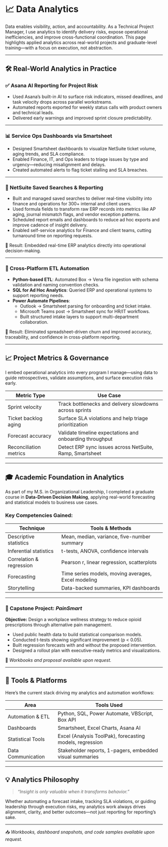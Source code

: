 # 📈 Data Analytics

Data enables visibility, action, and accountability. As a Technical Project Manager, I use analytics to identify delivery risks, expose operational inefficiencies, and improve cross-functional coordination. This page highlights applied analytics across real-world projects and graduate-level training—with a focus on execution, not abstraction.

---

## 🛠 Real-World Analytics in Practice

### ✅ Asana AI Reporting for Project Risk

- Used Asana’s built-in AI to surface risk indicators, missed deadlines, and task velocity drops across parallel workstreams.
- Automated reports exported for weekly status calls with product owners and technical leads.
- Delivered early warnings and improved sprint closure predictability.

---

### 📊 Service Ops Dashboards via Smartsheet

- Designed Smartsheet dashboards to visualize NetSuite ticket volume, aging trends, and SLA compliance.
- Enabled Finance, IT, and Ops leaders to triage issues by type and urgency—reducing misalignment and delays.
- Created automated alerts to flag ticket stalling and SLA breaches.

---

### 🧾 NetSuite Saved Searches & Reporting

- Built and managed saved searches to deliver real-time visibility into finance and operations for 300+ internal and client users.
- Used formula fields to transform raw ERP records into metrics like AP aging, journal mismatch flags, and vendor exception patterns.
- Scheduled report emails and dashboards to reduce ad hoc exports and improve cadence of insight delivery.
- Enabled self-service analytics for Finance and client teams, cutting turnaround time on reporting requests.

📌 Result: Embedded real-time ERP analytics directly into operational decision-making.

---

### 🔁 Cross-Platform ETL Automation

- **Python-based ETL**: Automated Box → Vena file ingestion with schema validation and naming convention checks.
- **SQL for Ad Hoc Analytics**: Queried ERP and operational systems to support reporting needs.
- **Power Automate Pipelines**:
  - Outlook → Smartsheet parsing for onboarding and ticket intake.
  - Microsoft Teams post → Smartsheet sync for HR/IT workflows.
  - Built structured intake layers to support multi-department collaboration.

📌 Result: Eliminated spreadsheet-driven churn and improved accuracy, traceability, and confidence in cross-platform reporting.

---

## 📈 Project Metrics & Governance

I embed operational analytics into every program I manage—using data to guide retrospectives, validate assumptions, and surface execution risks early.

| Metric Type            | Use Case                                                  |
|------------------------|-----------------------------------------------------------|
| Sprint velocity        | Track bottlenecks and delivery slowdowns across sprints  |
| Ticket backlog aging   | Surface SLA violations and help triage prioritization    |
| Forecast accuracy      | Validate timeline expectations and onboarding throughput |
| Reconciliation metrics | Detect ERP sync issues across NetSuite, Ramp, Smartsheet |

---

## 🎓 Academic Foundation in Analytics

As part of my M.S. in Organizational Leadership, I completed a graduate course in **Data-Driven Decision Making**, applying real-world forecasting and statistical models to business use cases.

### Key Competencies Gained:

| Technique               | Tools & Methods                                     |
|-------------------------|----------------------------------------------------|
| Descriptive statistics  | Mean, median, variance, five-number summary        |
| Inferential statistics  | t-tests, ANOVA, confidence intervals               |
| Correlation & regression| Pearson r, linear regression, scatterplots         |
| Forecasting             | Time series models, moving averages, Excel modeling|
| Storytelling            | Data-backed summaries, KPI dashboards              |

---

### 💊 Capstone Project: *PainSmart*

**Objective:** Design a workplace wellness strategy to reduce opioid prescriptions through alternative pain management.

- Used public health data to build statistical comparison models.
- Conducted t-tests showing significant improvement (p < 0.05).
- Built regression forecasts with and without the proposed intervention.
- Designed a rollout plan with executive-ready metrics and visualizations.

📁 *Workbooks and proposal available upon request.*

---

## 🔧 Tools & Platforms

Here’s the current stack driving my analytics and automation workflows:

| Area               | Tools Used                                               |
|--------------------|----------------------------------------------------------|
| Automation & ETL   | Python, SQL, Power Automate, VBScript, Box API           |
| Dashboards         | Smartsheet, Excel Charts, Asana AI                       |
| Statistical Tools  | Excel (Analysis ToolPak), forecasting models, regression |
| Data Communication | Stakeholder reports, 1-pagers, embedded visual summaries |

---

## 💡 Analytics Philosophy

> *“Insight is only valuable when it transforms behavior.”*

Whether automating a forecast intake, tracking SLA violations, or guiding leadership through execution risks, my analytics work always drives alignment, clarity, and better outcomes—not just reporting for reporting’s sake.

---

📥 *Workbooks, dashboard snapshots, and code samples available upon request.*
